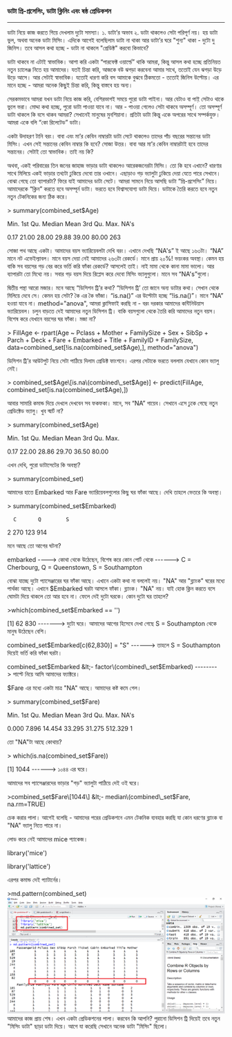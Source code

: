 ### ডাটা প্রি-প্রসেসিং, ডাটা ক্লিনিং এবং ষষ্ঠ প্রেডিকশন

---

ডাটা নিয়ে কাজ করতে গিয়ে দেখলাম দুটো সমস্যা। ১. ডাটা’র অভাব ২. ডাটা থাকলেও সেটা পরিপূর্ণ নয়। হয় ডাটা ভুল, অথবা অনেক ডাটা মিসিং। এদিকে আগেই বলেছিলাম ডাটা না থাকা আর ডাটা’র ঘরে "শুন্য" থাকা - দুটো দু জিনিস। তবে আসল কথা হচ্ছে - ডাটা না থাকলে "প্রেডিক্ট" করবো কিভাবে?

ডাটা থাকবে না এটাই স্বাভাবিক। আশা করি একটা “পারফেক্ট ওয়ার্ল্ডে” থাকি আমরা, কিন্তু আসল কথা হচ্ছে প্রতিনিয়ত নতুন চ্যালেঞ্জ নিতে হয় আমাদের। যতই চিন্তা করি, আজকে বউ ঝগড়া করবেনা আমার সাথে, ততোই যেন ঝগড়া উড়ে উড়ে আসে। আর সেটাই স্বাভাবিক। যতোই ধারণা করি বস আমাকে বুঝবে ঠিকমতো - ততোই জিনিস উল্টোয়। এর মানে হচ্ছে - আমরা অনেক কিছুই চিন্তা করি, কিন্তু বাস্তবে হয় অন্য।

সেরকমভাবে আমরা যখন ডাটা নিয়ে কাজ করি, বেশিরভাগই সময়ে পুরো ডাটা পাইনা। আর যেটাও বা পাই় সেটাও থাকে ভুলে ভরা। মোদ্দা কথা হচ্ছে, পুরো ডাটা পাওয়া যাবে না। আর - পাওয়া গেলেও সেটা থাকবে অসম্পূর্ণ। তো অসম্পূর্ণ ডাটা থাকলে কি বসে থাকব আমরা? সেখানেই মানুষের মুনশিয়ানা। প্রতিটা ডাটা কিন্তু একে অপরের সাথে সম্পর্কযুক্ত। আমরা একে বলি “কো রিলেটেড” ডাটা।

একটা উদাহরণ টানি বরং। বাবা এবং মা’র কেবিন নাম্বারটা ডাটা সেটে থাকলেও তাদের পাঁচ বছরের সন্তানের ডাটা মিসিং। এখন সেই সন্তানের কেবিন নাম্বার কি হবে? সোজা উত্তর। বাবা আর মা’র কেবিন নাম্বারটাই হবে তাদের সন্তানের। সেটাই তো স্বাভাবিক। তাই নয় কি?

অথবা, একই পরিবারের তিন জনের জাহাজ ভাড়ার ডাটা থাকলেও আরেকজনেরটা মিসিং। তো কি হবে এখানে? ধারণার সাথে মিলিয়ে একই ভাড়ার তথ্যটা ঢুকিয়ে দেবো তার ওখানে। এছাড়াও গড় ভ্যালুটা ঢুকিয়ে দেয়া যেতে পারে সেখানে। বোঝা গেছে তো ব্যাপারটা? ফিরে যাই আমাদের ডাটা সেটে। আমরা সামনে নিয়ে আসছি ডাটা “প্রি-প্রসেসিং” নিয়ে। আমাদেরকে “ক্লিন” করতে হবে অসম্পূর্ন ডাটা। ভরতে হবে বিশ্বাসযোগ্য ডাটা দিয়ে। ডাটাকে তৈরি করতে হবে নতুন নতুন টেকনিকের জন্য ঠিক করে।

&gt; summary\(combined\_set$Age\)

Min. 1st Qu.  Median    Mean 3rd Qu.    Max.    NA's

0.17   21.00   28.00   29.88   39.00   80.00     263

সোজা পথ আছে একটা। আমাদের বয়স ভ্যারিয়েবলটা দেখি বরং। এখানে দেখছি “NA's” ই আছে ১৬৩টা। “NA” মানে নট এভেইল্যাবল। মানে বয়স দেয়া নেই আমাদের ২৬৩টা রেকর্ডে। মানে প্রায় ২০%! ভয়ংকর অবস্থা। কেমন হয় বাকি সব বয়সের গড় বের করে ভর্তি করি ফাঁকা রেকর্ডে? আসলেই তাই। নাই মামা থেকে কানা মামা ভালো। আর ব্যাপারটা তো মিথ্যে নয়। সবার গড় বয়স দিয়ে রিপ্লেস করে দেবো মিসিং ভ্যালুগুলো। মানে সব “NA's”গুলো।

দ্বিতীয় পন্থা আরো মজার। মনে আছে “ডিসিশন ট্রি’র কথা? “ডিসিশন ট্রি’ তো জানে অন্য ডাটার কথা। সেখান থেকে মিলিয়ে দেবে সে। কেমন হয় সেটা?  কৈ এর কৈ ভাঁজা। “is.na\(\)” এর উল্টোটা হচ্ছে “!is.na\(\)”। মানে “NA” হওয়া যাবে না। method="anova", আমরা ক্লাসিফাই করছি না - বরং দরকার আমাদের কন্টিনিউয়াস ভ্যারিয়েবল। চলুন বাড়তে দেই আমাদের নতুন ডিসিশন ট্রি। বাকি বয়সগুলো থেকে তৈরি করি আমাদের নতুন বয়স। বিশেষ করে যেখানে বয়সের ঘর ফাঁকা। মজা না?

&gt; FillAge &lt;- rpart\(Age ~ Pclass + Mother + FamilySize + Sex + SibSp + Parch + Deck + Fare + Embarked + Title + FamilyID + FamilySize, data=combined\_set\[!is.na\(combined\_set$Age\),\], method="anova"\)

ডিসিশন ট্রি’র আউটপুট নিয়ে সেটা পাঠিয়ে দিলাম প্রেডিক্ট ফাংশনে। এরপর সেটাকে ভরতে বললাম যেখানে কোন ভ্যালু নেই।

&gt; combined\_set$Age\[is.na\(combined\_set$Age\)\] &lt;- predict\(FillAge, combined\_set\[is.na\(combined\_set$Age\),\]\)

আবার সামারি কমান্ড দিয়ে দেখলে দেখবেন সব ফকফকা। মানে, সব “NA” গায়েব। সেখানে এসে ঢুকে গেছে নতুন প্রেডিক্টেড ভ্যালু। খুব স্মার্ট না?

&gt; summary\(combined\_set$Age\)

Min. 1st Qu.  Median    Mean 3rd Qu.    Max.

0.17   22.00   28.86   29.70   36.50   80.00

এখন দেখি, পুরো ডাটাসেটের কি অবস্থা?

&gt; summary\(combined\_set\)

আমাদের হাতে Embarked আর Fare ভ্যারিয়েবলগুলোর কিছু ঘর ফাঁকা আছে। দেখি তাহলে ভেতরে কি অবস্থা। 

&gt; summary\(combined\_set$Embarked\)

      C       Q        S 

2   270  123    914 

মনে আছে তো আগের ঘটনা? 

embarked ----&gt; কোথা থেকে উঠেছেন, বিশেষ করে কোন পোর্ট থেকে     ------&gt;	C = Cherbourg, Q = Queenstown, S = Southampton

বোঝা যাচ্ছে দুটো প্যাসেঞ্জারের ঘর ফাঁকা আছে। এখানে একটা কথা না বললেই নয়। "NA" আর "ব্ল্যাংক" ঘরের মধ্যে পার্থক্য আছে।  এখানে $Embarked ঘরটা আসলে ফাঁকা। ব্ল্যাংক। "NA" নয়। যাই হোক ক্লিন করতে বসে ঘোমটা দিয়ে থাকলে তো আর হবে না। ফেলে দেই দুটো ঘরকে। কোন দুটো ঘর তাহলে?

&gt;which\(combined\_set$Embarked == ''\)

\[1\]  62         830          -------&gt; দুটো ঘরে। আমাদের আগের হিসেবে দেখা গেছে S = Southampton থেকে মানুষ উঠেছেন বেশি।  

combined\_set$Embarked\[c\(62,830\)\] = "S"
     ------&gt; তাহলে S = Southampton দিয়েই ভর্তি করি ফাঁকা ঘরটা। 

combined\_set$Embarked &lt;- factor\(combined\_set$Embarked\)  --------&gt; পাল্টে নিয়ে আসি আমাদের ফ্যাক্টরে।

$Fare এর মধ্যে একটা মাত্র "NA" আছে। আমাদের কষ্ট কমে গেল।  

&gt; summary\(combined\_set$Fare\)

   Min.      1st Qu.      Median        Mean     3rd Qu.       Max.       NA's 

  0.000       7.896       14.454       33.295    31.275      512.329       1 

তো "NA"টা আছে কোথায়?

&gt; which\(is.na\(combined\_set$Fare\)\)

\[1\] 1044   ------&gt; ১০৪৪ এর ঘরে। 

আমাদের সব প্যাসেঞ্জারদের ভাড়ার "গড়" ভ্যালুটা পাঠিয়ে দেই ওই ঘরে। 

&gt;combined\_set$Fare\[1044\] &lt;- median\(combined\_set$Fare, na.rm=TRUE\)

চেক করার পালা। আগেই বলেছি - আমাদের পরের প্রেডিকশনে এমন টেকনিক ব্যবহার করছি যা কোন ধরণের ব্ল্যাংক বা "NA" ভ্যালু নিতে পারে না। 

লোড করে নেই আমাদের mice প্যাকেজ। 

library\('mice'\)

library\('lattice'\)

এরপর কমান্ড দেই প্যাটার্নের। 

&gt;md.pattern\(combined\_set\)![](/assets/mice.png)আমাদের কাজ প্রায় শেষ। এখন একটা প্রেডিকশনের পালা। করবেন কি আপনি? পুরানো ডিসিশন ট্রি দিয়েই তবে নতুন "মিসিং ডাটা" ছাড়া ডাটা দিয়ে। আগে যা করেছি সেখানে অনেক ডাটা "মিসিং" ছিলো। 

